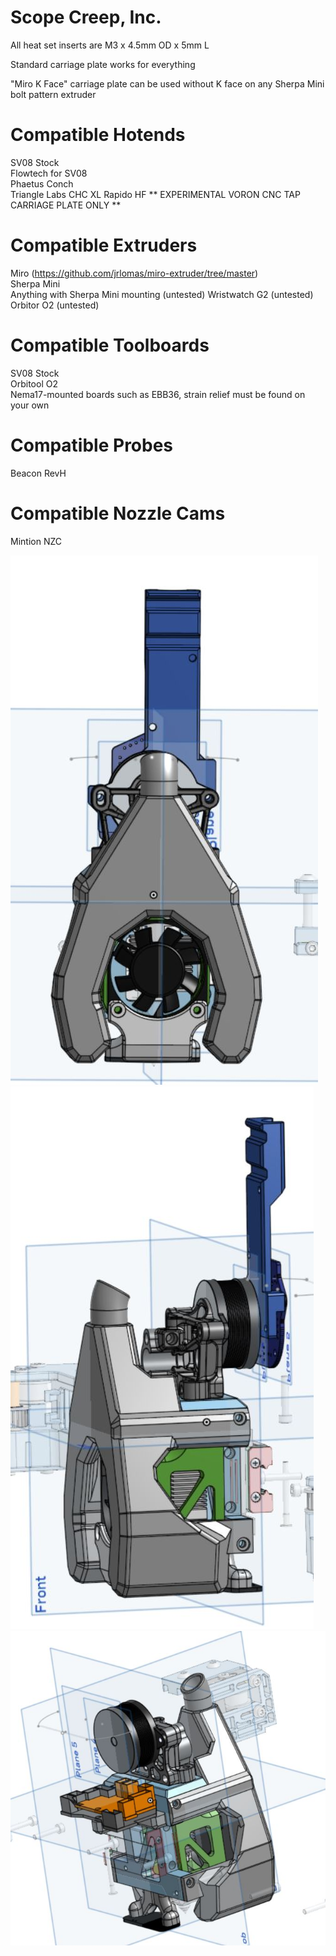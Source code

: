 # Scope Creep, Inc.

All heat set inserts are M3 x 4.5mm OD x 5mm L

Standard carriage plate works for everything  

"Miro K Face" carriage plate can be used without K face on any Sherpa Mini bolt pattern extruder

# Compatible Hotends
SV08 Stock  
Flowtech for SV08  
Phaetus Conch  
Triangle Labs CHC XL
Rapido HF ** EXPERIMENTAL VORON CNC TAP CARRIAGE PLATE ONLY **

# Compatible Extruders
Miro (https://github.com/jrlomas/miro-extruder/tree/master)  
Sherpa Mini  
Anything with Sherpa Mini mounting (untested)
Wristwatch G2 (untested)
Orbitor O2 (untested) 

# Compatible Toolboards
SV08 Stock  
Orbitool O2  
Nema17-mounted boards such as EBB36, strain relief must be found on your own

# Compatible Probes
Beacon RevH  

# Compatible Nozzle Cams
Mintion NZC  

![front view](https://github.com/shoeys-for-newey/SCI-Toolhead/blob/main/images/o2_shroud_front.JPG)
![side view](https://github.com/shoeys-for-newey/SCI-Toolhead/blob/main/images/O2_shroud_side.JPG)
![stock board](https://github.com/shoeys-for-newey/SCI-Toolhead/blob/main/images/board_stock.JPG)

